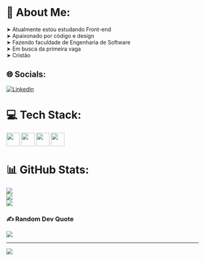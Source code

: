 # 💫 About Me:

➤ Atualmente estou estudando Front-end<br>➤ Apaixonado por código e design<br>➤ Fazendo faculdade de Engenharia de Software<br>➤ Em busca da primeira vaga <br>➤ Cristão

## 🌐 Socials:

[![LinkedIn](https://img.shields.io/badge/LinkedIn-%230077B5.svg?logo=linkedin&logoColor=white)](https://linkedin.com/in/https://www.linkedin.com/in/paulo-barbosa-bb118b256/)

# 💻 Tech Stack:
<div style="display: inline_block">
<img width="35px" src="https://cdn.jsdelivr.net/gh/devicons/devicon/icons/html5/html5-original.svg" />
<img width="35px"src="https://cdn.jsdelivr.net/gh/devicons/devicon/icons/css3/css3-original.svg" />
<img width="35px" src="https://cdn.jsdelivr.net/gh/devicons/devicon/icons/javascript/javascript-original.svg" />
<img width="35px" src="https://cdn.jsdelivr.net/gh/devicons/devicon/icons/react/react-original.svg" />
</div>          

# 📊 GitHub Stats:

![](https://github-readme-stats.vercel.app/api?username=BarveraDev&theme=dracula&hide_border=false&include_all_commits=true&count_private=true)<br/>
![](https://github-readme-streak-stats.herokuapp.com/?user=BarveraDev&theme=dracula&hide_border=false)<br/>
![](https://github-readme-stats.vercel.app/api/top-langs/?username=BarveraDev&theme=dracula&hide_border=false&include_all_commits=true&count_private=true&layout=compact)

### ✍️ Random Dev Quote

![](https://quotes-github-readme.vercel.app/api?type=horizontal&theme=radical)

---

[![](https://visitcount.itsvg.in/api?id=BarveraDev&icon=4&color=0)](https://visitcount.itsvg.in)

<!-- Proudly created with GPRM ( https://gprm.itsvg.in ) -->
